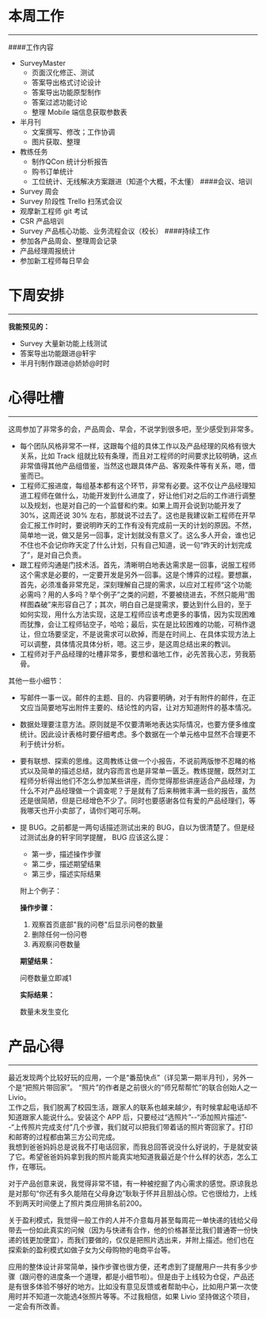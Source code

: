 本周工作
==
---
####工作内容
- SurveyMaster 
   - 页面汉化修正、测试
   - 答案导出格式讨论设计
   - 答案导出功能原型制作
   - 答案过滤功能讨论
   - 整理 Mobile 端信息获取参数表
- 半月刊
   - 文案撰写、修改；工作协调
   - 图片获取、整理
- 教练任务
   - 制作QCon 统计分析报告
   - 购书订单统计
   - 工位统计、无线解决方案跟进（知道个大概，不太懂）
####会议、培训
- Survey 周会
- Survey 阶段性 Trello 扫荡式会议
- 观摩新工程师 git 考试 
- CSR 产品培训
- Survey 产品核心功能、业务流程会议（校长）
####持续工作
- 参加各产品周会、整理周会记录
- 产品经理周报统计
- 参加新工程师每日早会

下周安排
==
----
**我能预见的：**

- Survey 大量新功能上线测试
- 答案导出功能跟进@轩宇
- 半月刊制作跟进@娇娇@时时

心得吐槽
==
----
这周参加了非常多的会，产品周会、早会，不说学到很多吧，至少感受到非常多。

- 每个团队风格非常不一样，这跟每个组的具体工作以及产品经理的风格有很大关系，比如 Track 组就比较有条理，而且对工程师的时间要求比较明确，这点非常值得其他产品组借鉴，当然这也跟具体产品、客观条件等有关系，嗯，借鉴而已。
- 工程师汇报进度，每组基本都有这个环节，非常有必要。这不仅让产品经理知道工程师在做什么，功能开发到什么进度了，好让他们对之后的工作进行调整以及规划，也是对自己的一个监督和约束。如果上周开会说到功能开发了 30%，这周还说 30% 左右，那就说不过去了。这也是我建议新工程师在开早会汇报工作时时，要说明昨天的工作有没有完成前一天的计划的原因。不然，简单地一说，做又是另一回事，定计划就没有意义了。这么多人开会，谁也记不住也不会记你昨天定了什么计划，只有自己知道，说一句“昨天的计划完成了”，是对自己负责。
- 跟工程师沟通是门技术活。首先，清晰明白地表达需求是一回事，说服工程师这个需求是必要的，一定要开发是另外一回事。这是个博弈的过程。要想赢，首先，必须准备非常充足，深刻理解自己提的需求，以应对工程师“这个功能必需吗？用的人多吗？举个例子”之类的问题，不要被绕进去，不然只能用“图样图森破”来形容自己了；其次，明白自己是提需求，要达到什么目的，至于如何实现，用什么方法实现，这是工程师应该考虑更多的事情，因为实现困难而犹豫，会让工程师钻空子，哈哈；最后，实在是比较困难的功能，可稍作退让，但立场要坚定，不是说需求可以砍掉，而是在时间上、在具体实现方法上可以调整，具体情况具体分析，嗯。这三步，是这周总结出来的教训。
- 工程师对于产品经理的吐槽非常多，要想和谐地工作，必先苦我心志，劳我筋骨。

其他一些小细节：


- 写邮件一事一议。邮件的主题、目的、内容要明确，对于有附件的邮件，在正文应当简要地写出附件主要的、结论性的内容，让对方知道附件的基本情况。
- 数据处理要注意方法。原则就是不仅要清晰地表达实际情况，也要方便多维度统计。因此设计表格时要仔细考虑。多个数据在一个单元格中显然不合理更不利于统计分析。
- 要有联想、探索的思维。这周教练让做一个小报告，不说前两版惨不忍睹的格式以及简单的描述总结，就内容而言也是非常单一匮乏。教练提醒，既然对工程师分析得出他们不怎么参加某些讲座，而你觉得那些讲座适合产品经理，为什么不对产品经理做一个调查呢？于是就有了后来稍微丰满一些的报告，虽然还是很简陋，但是已经增色不少了。同时也要感谢各位有爱的产品经理们，等我哪天也开小卖部了，请你们喝可乐啊。
- 提 BUG。之前都是一两句话描述测试出来的 BUG，自以为很清楚了。但是经过测试出身的轩宇同学提醒， BUG 应该这么提：
  - 第一步，描述操作步骤
  - 第二步，描述期望结果
  - 第三步，描述实际结果

   附上个例子：

	**操作步骤：**

	1. 观察首页底部"我的问卷"后显示问卷的数量
	2. 删除任何一份问卷
	3. 再观察问卷数量

	**期望结果：**
  
	问卷数量立即减1

	**实际结果：**  

	数量未发生变化


产品心得
==
----
最近发现两个比较好玩的应用，一个是“番茄快点”（详见第一期半月刊），另外一个是“把照片带回家”。
“照片”的作者是之前很火的“师兄帮帮忙”的联合创始人之一 Livio。  
工作之后，我们脱离了校园生活，跟家人的联系也越来越少，有时候拿起电话却不知道跟家人能说什么。安装这个 APP 后，只要经过“选照片”--“添加照片描述”--“上传照片完成支付”几个步骤，我们就可以把我们带着话的照片寄回家了。打印和邮寄的过程都由第三方公司完成。  
我想到爸爸妈妈总是说我不打电话回家，而我总回答说没什么好说的，于是就安装了它。希望爸爸妈妈拿到我的照片能真实地知道我最近是个什么样的状态，怎么工作，在哪玩。
  
对于产品创意来说，我觉得非常不错，有一种被挖掘了内心需求的感觉。原谅我总是对那句“你还有多久能陪在父母身边”耿耿于怀并且胆战心惊。它也很给力，上线不到两天时间便上了照片类应用排名前200。

关于盈利模式，我觉得一般工作的人并不介意每月甚至每周花一单快递的钱给父母带去一份如此真实的问候（因为与快递有合作，他的价格甚至比我们普通寄一份快递的钱更加便宜），而我们要做的，仅仅是把照片选出来，并附上描述。他们也在探索新的盈利模式如做子女为父母购物的电商平台等。

应用的整体设计非常简单，操作步骤也很方便，还考虑到了提醒用户一共有多少步骤（跟问卷的进度条一个道理，都是小细节啦）。但是由于上线较为仓促，产品还是有很多体验不够好的地方。比如没有意见反馈或者帮助中心，比如用户第一次使用时并不知道一次能选4张照片等等。不过我相信，如果 Livio 坚持做这个项目，一定会有所改善。
